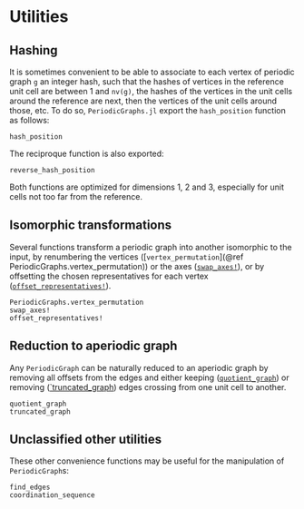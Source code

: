 # Utilities

## Hashing

It is sometimes convenient to be able to associate to each vertex of periodic graph `g` an
integer hash, such that the hashes of vertices in the reference unit cell are between
1 and `nv(g)`, the hashes of the vertices in the unit cells around the reference are next,
then the vertices of the unit cells around those, etc. To do so, `PeriodicGraphs.jl` export
the `hash_position` function as follows:

```@docs
hash_position
```

The reciproque function is also exported:

```@docs
reverse_hash_position
```

Both functions are optimized for dimensions 1, 2 and 3, especially for unit cells not too
far from the reference.

## Isomorphic transformations

Several functions transform a periodic graph into another isomorphic to the input, by
renumbering the vertices ([`vertex_permutation`](@ref PeriodicGraphs.vertex_permutation))
or the axes ([`swap_axes!`](@ref)), or by offsetting the chosen representatives for each
vertex ([`offset_representatives!`](@ref)).

```@docs
PeriodicGraphs.vertex_permutation
swap_axes!
offset_representatives!
```

## Reduction to aperiodic graph

Any `PeriodicGraph` can be naturally reduced to an aperiodic graph by removing all offsets
from the edges and either keeping ([`quotient_graph`](@ref)) or removing
([`truncated_graph](@ref)) edges crossing from one unit cell to another.

```@docs
quotient_graph
truncated_graph
```

## Unclassified other utilities

These other convenience functions may be useful for the manipulation of `PeriodicGraph`s:

```@docs
find_edges
coordination_sequence
```
